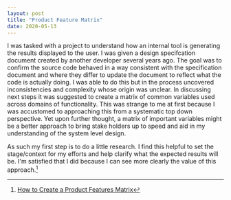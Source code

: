 ```yaml
---
layout: post
title: "Product Feature Matrix"
date: 2020-05-13
---
```


I was tasked with a project to understand how an internal tool is generating the results displayed to the user. I was given a design specifcation document created by another developer several years ago. The goal was to confirm the source code behaved in a way consistent with the specification document and where they differ to update the document to reflect what the code is actually doing. I was able to do this but in the process uncovered inconsistencies and complexity whose origin was unclear. In discussing next steps it was suggested to create a matrix of common variables used across domains of functionality. This was strange to me at first because I was accustomed to approaching this from a systematic top down perspective. Yet upon further thought, a matrix of important variables might be a better approach to bring stake holders up to speed and aid in my understanding of the system level design.

As such my first step is to do a little research. I find this helpful to set the stage/context for my efforts and help clarify what the expected results will be. I'm satisfied that I did because I can see more clearly the value of this approach.[^1]

[^1]: [How to Create a Product Features Matrix](https://klariti.com/2015/09/28/how-to-create-a-product-features-matrix/)
